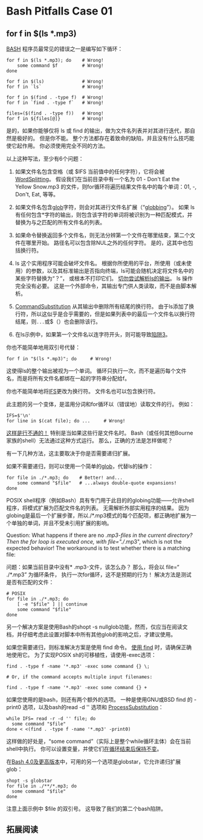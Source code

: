 # Bash Pitfalls Case 01
## for f in $(ls *.mp3)

[BASH][1] 程序员最常见的错误之一是编写如下循环：

```shell
for f in $(ls *.mp3); do    # Wrong!
    some command $f         # Wrong!
done

for f in $(ls)              # Wrong!
for f in `ls`               # Wrong!

for f in $(find . -type f)  # Wrong!
for f in `find . -type f`   # Wrong!

files=($(find . -type f))   # Wrong!
for f in ${files[@]}        # Wrong!
```

是的，如果你能够仅将 ls 或 find 的输出，做为文件名列表并对其进行迭代，那自然是极好的。 但是你不能。 整个方法都存在着致命的缺陷，并且没有什么技巧能使它起作用。 你必须使用完全不同的方法。

以上这种写法，至少有6个问题：

1. 如果文件名包含空格（或 $IFS 当前值中的任何字符），它将会被 [WordSplitting][2]。 假设我们在当前目录中有一个名为 01 - Don't Eat the Yellow Snow.mp3 的文件，则for循环将遍历结果文件名中的每个单词：01, -, Don't, Eat, 等等。

2. 如果文件名包含[glob][3]字符，则会对其进行文件名扩展（“[globbing][4]”）。 如果 ls 有任何包含*字符的输出，则包含该字符的单词将被识别为一种匹配模式，并替换为与之匹配的所有文件名的列表。

3. 如果命令替换返回多个文件名，则无法分辨第一个文件在哪里结束，第二个文件在哪里开始。 路径名可以包含除NUL之外的任何字符。 是的，这其中也包括换行符。

4. ls 这个实用程序可能会破坏文件名。 根据你所使用的平台，所使用（或未使用）的参数，以及其标准输出是否指向终端，ls可能会随机决定将文件名中的某些字符替换为“？”， 或根本不打印它们。 [切勿尝试解析ls的输出][5]。 ls 操作完全没有必要。 这是一个外部命令，其输出专门供人类读取，而不是由脚本解析。

5. [CommandSubstitution][6] 从其输出中删除所有结尾的换行符。 由于ls添加了换行符，所以这似乎是合乎需要的，但是如果列表中的最后一个文件名以换行符结尾，则`...`或$（）也会删除该行。

6. 在ls示例中，如果第一个文件名以连字符开头，则可能导致[陷阱3][7]。

你也不能简单地用双引号代替：

```shell
for f in "$(ls *.mp3)"; do     # Wrong!
```

这使得ls的整个输出被视为一个单词。 循环只执行一次，而不是遍历每个文件名，而是将所有文件名都绑在一起的字符串分配给f。

你也不能简单地将[IFS][8]更改为换行符。 文件名也可以包含换行符。

此主题的另一个变体，是滥用分词和for循环以（错误地）读取文件的行。 例如：

```shell
IFS=$'\n'
for line in $(cat file); do ...     # Wrong!
```

[这样是行不通的！][9] 特别是当如果这些行是文件名时。 Bash（或任何其他Bourne家族的shell）无法通过这种方式运行。
那么，正确的方法是怎样做呢？

有一下几种方法，这主要取决于你是否需要递归扩展。

如果不需要递归，则可以使用一个简单的[glob][10]，代替ls的操作：

```shell
for file in ./*.mp3; do    # Better! and...
    some command "$file"   # ...always double-quote expansions!
done
```

POSIX shell程序（例如Bash）具有专门用于此目的的globing功能——允许shell程序，将模式扩展为匹配文件名的列表。 无需解析外部实用程序的结果。 因为globing是最后一个扩展步骤，所以./*.mp3模式的每个匹配项，都正确地扩展为一个单独的单词，并且不受未引用扩展的影响。

Question: What happens if there are no *.mp3-files in the current directory? Then the for loop is executed once, with file="./*.mp3", which is not the expected behavior! The workaround is to test whether there is a matching file:

问题：如果当前目录中没有* .mp3-文件，该怎么办？ 那么，将会以 file=“ ./*.mp3” 为循环条件， 执行一次for循环，这不是预期的行为！ 解决方法是测试是否有匹配的文件：

```shell
# POSIX
for file in ./*.mp3; do
    [ -e "$file" ] || continue
    some command "$file"
done
```

另一个解决方案是使用Bash的shopt -s nullglob功能，然而，仅应当在阅读文档，并仔细考虑此设置对脚本中所有其他glob的影响之后，才建议使用。

如果您需要递归，则标准解决方案是使用 find 命令。 [使用 find][11] 时，请确保正确地使用它。 为了实现POSIX sh的可移植性，请使用-exec选项：

```shell
find . -type f -name '*.mp3' -exec some command {} \;

# Or, if the command accepts multiple input filenames:

find . -type f -name '*.mp3' -exec some command {} +
```

如果您使用的是bash，则还有两个额外的选项。 一种是使用GNU或BSD find 的 -print0 选项，以及bash的read -d '' 选项和 [ProcessSubstitution][12]：

```shell
while IFS= read -r -d '' file; do
  some command "$file"
done < <(find . -type f -name '*.mp3' -print0)
```

这样做的好处是，“some command”（实际上是整个while循环主体）会在当前shell中执行。 你可以设置变量，并使它们[在循环结束后保持不变][13]。

在[Bash 4.0及更高版本][14]中，可用的另一个选项是globstar，它允许递归扩展glob：

```shell
shopt -s globstar
for file in ./**/*.mp3; do
  some command "$file"
done
```

注意上面示例中 $file 的双引号。 这导致了我们的第二个bash陷阱。

## 拓展阅读

[1]: http://mywiki.wooledge.org/BASH
[2]: http://mywiki.wooledge.org/WordSplitting
[3]: http://mywiki.wooledge.org/glob
[4]: http://mywiki.wooledge.org/glob
[5]: http://mywiki.wooledge.org/ParsingLs
[6]: http://mywiki.wooledge.org/CommandSubstitution
[7]: http://mywiki.wooledge.org/BashPitfalls#pf3
[8]: http://mywiki.wooledge.org/IFS
[9]: http://mywiki.wooledge.org/DontReadLinesWithFor
[10]: http://mywiki.wooledge.org/glob
[11]: http://mywiki.wooledge.org/UsingFind
[12]: http://mywiki.wooledge.org/ProcessSubstitution
[13]: http://mywiki.wooledge.org/BashFAQ/024
[14]: http://mywiki.wooledge.org/BashFAQ/061